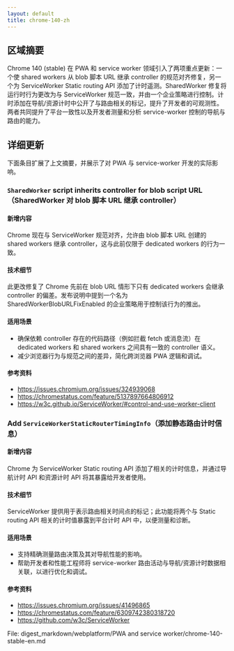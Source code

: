 ```yaml
---
layout: default
title: chrome-140-zh
---
```


## 区域摘要

Chrome 140 (stable) 在 PWA 和 service worker 领域引入了两项重点更新：一个使 shared workers 从 blob 脚本 URL 继承 controller 的规范对齐修复，另一个为 ServiceWorker Static routing API 添加了计时遥测。SharedWorker 修复将运行时行为更改为与 ServiceWorker 规范一致，并由一个企业策略进行控制。计时添加在导航/资源计时中公开了与路由相关的标记，提升了开发者的可观测性。两者共同提升了平台一致性以及开发者测量和分析 service-worker 控制的导航与路由的能力。

## 详细更新

下面条目扩展了上文摘要，并展示了对 PWA 与 service-worker 开发的实际影响。

### `SharedWorker` script inherits controller for blob script URL（SharedWorker 对 blob 脚本 URL 继承 controller）

#### 新增内容
Chrome 现在与 ServiceWorker 规范对齐，允许由 blob 脚本 URL 创建的 shared workers 继承 controller，这与此前仅限于 dedicated workers 的行为一致。

#### 技术细节
此更改修复了 Chrome 先前在 blob URL 情形下只有 dedicated workers 会继承 controller 的偏差。发布说明中提到一个名为 SharedWorkerBlobURLFixEnabled 的企业策略用于控制该行为的推出。

#### 适用场景
- 确保依赖 controller 存在的代码路径（例如拦截 fetch 或消息流）在 dedicated workers 和 shared workers 之间具有一致的 controller 语义。
- 减少浏览器行为与规范之间的差异，简化跨浏览器 PWA 逻辑和调试。

#### 参考资料
- https://issues.chromium.org/issues/324939068
- https://chromestatus.com/feature/5137897664806912
- https://w3c.github.io/ServiceWorker/#control-and-use-worker-client

### Add `ServiceWorkerStaticRouterTimingInfo`（添加静态路由计时信息）

#### 新增内容
Chrome 为 ServiceWorker Static routing API 添加了相关的计时信息，并通过导航计时 API 和资源计时 API 将其暴露给开发者使用。

#### 技术细节
ServiceWorker 提供用于表示路由相关时间点的标记；此功能将两个与 Static routing API 相关的计时值暴露到平台计时 API 中，以便测量和诊断。

#### 适用场景
- 支持精确测量路由决策及其对导航性能的影响。
- 帮助开发者和性能工程师将 service-worker 路由活动与导航/资源计时数据相关联，以进行优化和调试。

#### 参考资料
- https://issues.chromium.org/issues/41496865
- https://chromestatus.com/feature/6309742380318720
- https://github.com/w3c/ServiceWorker

File: digest_markdown/webplatform/PWA and service worker/chrome-140-stable-en.md
